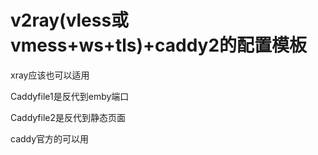 # v2ray(vless或vmess+ws+tls)+caddy2的配置模板
xray应该也可以适用

Caddyfile1是反代到emby端口

Caddyfile2是反代到静态页面

caddy官方的可以用

